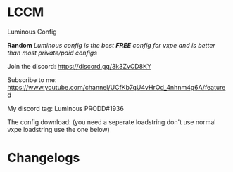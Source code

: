 # LCCM
Luminous Config

**Random**
*Luminous config is the best **FREE** config for vxpe and is better than most private/paid configs*

Join the discord: https://discord.gg/3k3ZvCD8KY

Subscribe to me: https://www.youtube.com/channel/UCfKb7qU4vHrOd_4nhnm4g6A/featured

My discord tag: Luminous PRODD#1936


The config download:
(you need a seperate loadstring don't use normal vxpe loadstring use the one below)


# Changelogs
